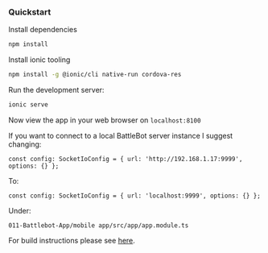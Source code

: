 ### Quickstart

Install dependencies

```bash
npm install
```

Install ionic tooling

```bash
npm install -g @ionic/cli native-run cordova-res
```

Run the development server:

```bash
ionic serve
```

Now view the app in your web browser on `localhost:8100`

If you want to connect to a local BattleBot server instance I suggest changing:

```const config: SocketIoConfig = { url: 'http://192.168.1.17:9999', options: {} };```

To:

```const config: SocketIoConfig = { url: 'localhost:9999', options: {} };```

Under:

`011-Battlebot-App/mobile app/src/app/app.module.ts`

For build instructions please see [here](https://ionicframework.com/docs/developing/android).
